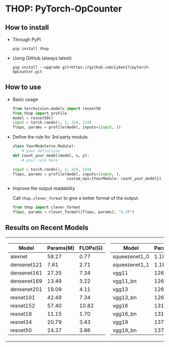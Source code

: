 # THOP: PyTorch-OpCounter

## How to install 
* Through PyPi
    
    `pip install thop`
    
* Using GitHub (always latest)
    
    `pip install --upgrade git+https://github.com/Lyken17/pytorch-OpCounter.git`
    
## How to use 
* Basic usage 
    ```python
    from torchvision.models import resnet50
    from thop import profile
    model = resnet50()
    input = torch.randn(1, 3, 224, 224)
    flops, params = profile(model, inputs=(input, ))
    ```    

* Define the rule for 3rd party module.
    ```python
    class YourModule(nn.Module):
        # your definition
    def count_your_model(model, x, y):
        # your rule here
    
    input = torch.randn(1, 3, 224, 224)
    flops, params = profile(model, inputs=(input, ), 
                            custom_ops={YourModule: count_your_model})
    ```
    
* Improve the output readability

    Call `thop.clever_format` to give a better format of the output.
    ```python
    from thop import clever_format
    flops, params = clever_format([flops, params], "%.3f")
    ```    
    
## Results on Recent Models

<p align="center">
<table>
<tr>
<td>

Model | Params(M) | FLOPs(G)
---|---|---
alexnet | 58.27 | 0.77
densenet121 | 7.61 | 2.71
densenet161 | 27.35 | 7.34
densenet169 | 13.49 | 3.22
densenet201 | 19.09 | 4.11
resnet101 | 42.49 | 7.34
resnet152 | 57.40 | 10.82
resnet18 | 11.15 | 1.70
resnet34 | 20.79 | 3.43
resnet50 | 24.37 | 3.86

</td>
<td>

Model | Params(M) | FLOPs(G)
---|---|---
squeezenet1_0 | 1.19 | 1.01
squeezenet1_1 | 1.18 | 0.48
vgg11 | 126.71 | 7.98
vgg11_bn | 126.71 | 8.01
vgg13 | 126.88 | 11.82
vgg13_bn | 126.89 | 11.86
vgg16 | 131.95 | 16.12
vgg16_bn | 131.96 | 16.17
vgg19 | 137.01 | 20.43
vgg19_bn | 137.02 | 20.49

</td>
</tr>
</p>